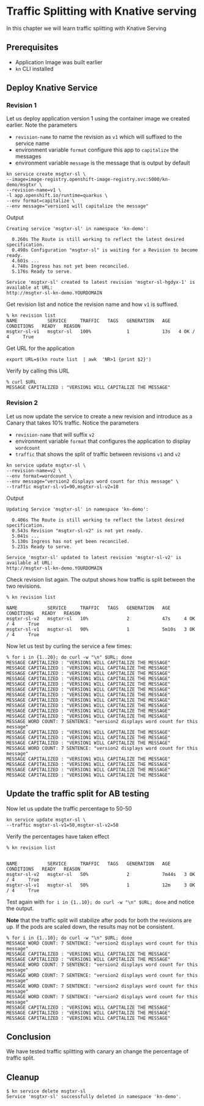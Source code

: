
# Traffic Splitting with Knative serving
In this chapter we will learn traffic splitting with Knative Serving

## Prerequisites
* Application Image was built earlier
* `kn` CLI installed

## Deploy Knative Service

### Revision 1
Let us deploy application version 1 using the container image we created earlier. Note the parameters 
* `revision-name` to name the revision as `v1` which will suffixed to the service name
* environment variable `format` configure this app to `capitalize` the messages
* environment variable `message` is the message that is output by default
  
```
kn service create msgtxr-sl \
--image=image-registry.openshift-image-registry.svc:5000/kn-demo/msgtxr \
--revision-name=v1 \
-l app.openshift.io/runtime=quarkus \
--env format=capitalize \
--env message="version1 will capitalize the message"
```
Output
```
Creating service 'msgtxr-sl' in namespace 'kn-demo':

  0.260s The Route is still working to reflect the latest desired specification.
  0.498s Configuration "msgtxr-sl" is waiting for a Revision to become ready.
  4.601s ...
  4.740s Ingress has not yet been reconciled.
  5.176s Ready to serve.

Service 'msgtxr-sl' created to latest revision 'msgtxr-sl-hgdyx-1' is available at URL:
http://msgtxr-sl-kn-demo.YOURDOMAIN
```
Get revision list and notice the revision name and how `v1` is suffixed. 
```
% kn revision list
NAME           SERVICE     TRAFFIC   TAGS   GENERATION   AGE   CONDITIONS   READY   REASON
msgtxr-sl-v1   msgtxr-sl   100%             1            13s   4 OK / 4     True
```

Get URL for the application

```
export URL=$(kn route list  | awk  'NR>1 {print $2}')
```
Verify by calling this URL

```
% curl $URL
MESSAGE CAPITALIZED : "VERSION1 WILL CAPITALIZE THE MESSAGE"
```
### Revision 2

Let us now update the service to create a new revision and introduce as a Canary that takes 10% traffic. Notice the parameters
* `revision-name` that will suffix `v2`
* environment variable `format` that configures the application to display `wordcount`
* `traffic` that shows the split of traffic between revisions `v1` and `v2`

```
kn service update msgtxr-sl \
--revision-name=v2 \
--env format=wordcount \
--env message="version2 displays word count for this message" \
--traffic msgtxr-sl-v1=90,msgtxr-sl-v2=10
```

Output
```
Updating Service 'msgtxr-sl' in namespace 'kn-demo':

  0.406s The Route is still working to reflect the latest desired specification.
  0.543s Revision "msgtxr-sl-v2" is not yet ready.
  5.041s ...
  5.130s Ingress has not yet been reconciled.
  5.231s Ready to serve.

Service 'msgtxr-sl' updated to latest revision 'msgtxr-sl-v2' is available at URL:
http://msgtxr-sl-kn-demo.YOURDOMAIN
```

Check revision list again. The output shows how traffic is split between the two revisions.

```
% kn revision list

NAME           SERVICE     TRAFFIC   TAGS   GENERATION   AGE     CONDITIONS   READY   REASON
msgtxr-sl-v2   msgtxr-sl   10%              2            47s     4 OK / 4     True    
msgtxr-sl-v1   msgtxr-sl   90%              1            5m10s   3 OK / 4     True 
```

Now let us test by curling the service a few times:

```
% for i in {1..20}; do curl -w "\n" $URL; done
MESSAGE CAPITALIZED : "VERSION1 WILL CAPITALIZE THE MESSAGE"
MESSAGE CAPITALIZED : "VERSION1 WILL CAPITALIZE THE MESSAGE"
MESSAGE CAPITALIZED : "VERSION1 WILL CAPITALIZE THE MESSAGE"
MESSAGE CAPITALIZED : "VERSION1 WILL CAPITALIZE THE MESSAGE"
MESSAGE CAPITALIZED : "VERSION1 WILL CAPITALIZE THE MESSAGE"
MESSAGE CAPITALIZED : "VERSION1 WILL CAPITALIZE THE MESSAGE"
MESSAGE CAPITALIZED : "VERSION1 WILL CAPITALIZE THE MESSAGE"
MESSAGE CAPITALIZED : "VERSION1 WILL CAPITALIZE THE MESSAGE"
MESSAGE CAPITALIZED : "VERSION1 WILL CAPITALIZE THE MESSAGE"
MESSAGE CAPITALIZED : "VERSION1 WILL CAPITALIZE THE MESSAGE"
MESSAGE CAPITALIZED : "VERSION1 WILL CAPITALIZE THE MESSAGE"
MESSAGE WORD COUNT: 7 SENTENCE: "version2 displays word count for this message"
MESSAGE CAPITALIZED : "VERSION1 WILL CAPITALIZE THE MESSAGE"
MESSAGE CAPITALIZED : "VERSION1 WILL CAPITALIZE THE MESSAGE"
MESSAGE CAPITALIZED : "VERSION1 WILL CAPITALIZE THE MESSAGE"
MESSAGE WORD COUNT: 7 SENTENCE: "version2 displays word count for this message"
MESSAGE CAPITALIZED : "VERSION1 WILL CAPITALIZE THE MESSAGE"
MESSAGE CAPITALIZED : "VERSION1 WILL CAPITALIZE THE MESSAGE"
MESSAGE CAPITALIZED : "VERSION1 WILL CAPITALIZE THE MESSAGE"
MESSAGE CAPITALIZED : "VERSION1 WILL CAPITALIZE THE MESSAGE"
```

## Update the traffic split for AB testing

Now let us update the traffic percentage to 50-50

```
kn service update msgtxr-sl \
--traffic msgtxr-sl-v1=50,msgtxr-sl-v2=50
```

Verify the percentages have taken effect
```
% kn revision list


NAME           SERVICE     TRAFFIC   TAGS   GENERATION   AGE     CONDITIONS   READY   REASON
msgtxr-sl-v2   msgtxr-sl   50%              2            7m44s   3 OK / 4     True    
msgtxr-sl-v1   msgtxr-sl   50%              1            12m     3 OK / 4     True
```

Test again with `for i in {1..10}; do curl -w "\n" $URL; done` and notice the output. 

**Note** that the traffic split will stabilize after pods for both the revisions are up. If the pods are scaled down, the results may not be consistent. 

```
% for i in {1..10}; do curl -w "\n" $URL; done
MESSAGE WORD COUNT: 7 SENTENCE: "version2 displays word count for this message"
MESSAGE CAPITALIZED : "VERSION1 WILL CAPITALIZE THE MESSAGE"
MESSAGE CAPITALIZED : "VERSION1 WILL CAPITALIZE THE MESSAGE"
MESSAGE WORD COUNT: 7 SENTENCE: "version2 displays word count for this message"
MESSAGE WORD COUNT: 7 SENTENCE: "version2 displays word count for this message"
MESSAGE WORD COUNT: 7 SENTENCE: "version2 displays word count for this message"
MESSAGE WORD COUNT: 7 SENTENCE: "version2 displays word count for this message"
MESSAGE CAPITALIZED : "VERSION1 WILL CAPITALIZE THE MESSAGE"
MESSAGE CAPITALIZED : "VERSION1 WILL CAPITALIZE THE MESSAGE"
MESSAGE CAPITALIZED : "VERSION1 WILL CAPITALIZE THE MESSAGE"
```

## Conclusion
We have tested traffic splitting with canary an change the percentage of traffic split. 

## Cleanup

```
$ kn service delete msgtxr-sl
Service 'msgtxr-sl' successfully deleted in namespace 'kn-demo'.
```



